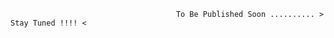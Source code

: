 
                                          
                                          
                                          
                                          
                                         To Be Published Soon .......... > Stay Tuned !!!! <
